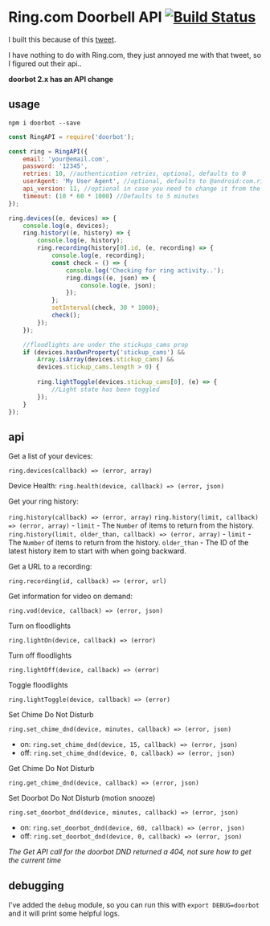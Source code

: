 Ring.com Doorbell API [![Build Status](https://travis-ci.org/davglass/doorbot.svg?branch=master)](https://travis-ci.org/davglass/doorbot)
=====================
I built this because of this [tweet](https://twitter.com/ring/status/816752533137977344).

I have nothing to do with Ring.com, they just annoyed me with that tweet, so I figured out their api..

**doorbot 2.x has an API change**

usage
-----

`npm i doorbot --save`

```js
const RingAPI = require('doorbot');

const ring = RingAPI({
    email: 'your@email.com',
    password: '12345',
    retries: 10, //authentication retries, optional, defaults to 0
    userAgent: 'My User Agent', //optional, defaults to @android:com.ringapp:2.0.67(423)
    api_version: 11, //optional in case you need to change it from the default of 9
    timeout: (10 * 60 * 1000) //Defaults to 5 minutes
});

ring.devices((e, devices) => {
    console.log(e, devices);
    ring.history((e, history) => {
        console.log(e, history);
        ring.recording(history[0].id, (e, recording) => {
            console.log(e, recording);
            const check = () => {
                console.log('Checking for ring activity..');
                ring.dings((e, json) => {
                    console.log(e, json);
                });
            };
            setInterval(check, 30 * 1000);
            check();
        });
    });

    //floodlights are under the stickups_cams prop
    if (devices.hasOwnProperty('stickup_cams') && 
        Array.isArray(devices.stickup_cams) &&
        devices.stickup_cams.length > 0) {
        
        ring.lightToggle(devices.stickup_cams[0], (e) => {
            //Light state has been toggled
        });
    }
});
```

api
---

Get a list of your devices:

`ring.devices(callback) => (error, array)`

Device Health:
`ring.health(device, callback) => (error, json)`

Get your ring history:

`ring.history(callback) => (error, array)`
`ring.history(limit, callback) => (error, array)` - `limit` - The `Number` of items to return from the history.
`ring.history(limit, older_than, callback) => (error, array)` - `limit` - The `Number` of items to return from the history. `older_than` - The ID of the latest history item to start with when going backward.

Get a URL to a recording:

`ring.recording(id, callback) => (error, url)`

Get information for video on demand:

`ring.vod(device, callback) => (error, json)`

Turn on floodlights

`ring.lightOn(device, callback) => (error)`

Turn off floodlights

`ring.lightOff(device, callback) => (error)`

Toggle floodlights

`ring.lightToggle(device, callback) => (error)`

Set Chime Do Not Disturb

`ring.set_chime_dnd(device, minutes, callback) => (error, json)`

* on: `ring.set_chime_dnd(device, 15, callback) => (error, json)`
* off: `ring.set_chime_dnd(device, 0, callback) => (error, json)`

Get Chime Do Not Disturb

`ring.get_chime_dnd(device, callback) => (error, json)`

Set Doorbot Do Not Disturb (motion snooze)

`ring.set_doorbot_dnd(device, minutes, callback) => (error, json)`

* on: `ring.set_doorbot_dnd(device, 60, callback) => (error, json)`
* off: `ring.set_doorbot_dnd(device, 0, callback) => (error, json)`

*The Get API call for the doorbot DND returned a 404, not sure how to get the current time*

debugging
---------

I've added the `debug` module, so you can run this with `export DEBUG=doorbot` and it will print some helpful logs.
